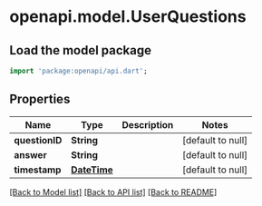 # openapi.model.UserQuestions

## Load the model package
```dart
import 'package:openapi/api.dart';
```

## Properties
Name | Type | Description | Notes
------------ | ------------- | ------------- | -------------
**questionID** | **String** |  | [default to null]
**answer** | **String** |  | [default to null]
**timestamp** | [**DateTime**](DateTime.md) |  | [default to null]

[[Back to Model list]](../README.md#documentation-for-models) [[Back to API list]](../README.md#documentation-for-api-endpoints) [[Back to README]](../README.md)


